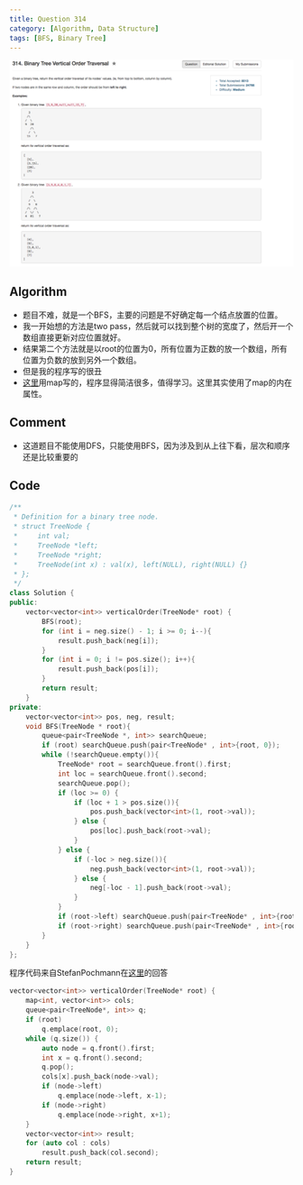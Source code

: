 ```yaml
---
title: Question 314
category: [Algorithm, Data Structure]
tags: [BFS, Binary Tree]
---
```


![Description](../Assets/Figure/question314.png)

## Algorithm 

- 题目不难，就是一个BFS，主要的问题是不好确定每一个结点放置的位置。
- 我一开始想的方法是two pass，然后就可以找到整个树的宽度了，然后开一个数组直接更新对应位置就好。
- 结果第二个方法就是以root的位置为0，所有位置为正数的放一个数组，所有位置为负数的放到另外一个数组。
- 但是我的程序写的很丑
- [这里](https://discuss.leetcode.com/topic/31109/my-solution-in-c/2)用map写的，程序显得简洁很多，值得学习。这里其实使用了map的内在属性。

## Comment

- 这道题目不能使用DFS，只能使用BFS，因为涉及到从上往下看，层次和顺序还是比较重要的

## Code

```C++
/**
 * Definition for a binary tree node.
 * struct TreeNode {
 *     int val;
 *     TreeNode *left;
 *     TreeNode *right;
 *     TreeNode(int x) : val(x), left(NULL), right(NULL) {}
 * };
 */
class Solution {
public:
    vector<vector<int>> verticalOrder(TreeNode* root) {
        BFS(root);
        for (int i = neg.size() - 1; i >= 0; i--){
            result.push_back(neg[i]);
        }
        for (int i = 0; i != pos.size(); i++){
            result.push_back(pos[i]);
        }
        return result;
    }
private:
    vector<vector<int>> pos, neg, result;
    void BFS(TreeNode * root){
        queue<pair<TreeNode *, int>> searchQueue;
        if (root) searchQueue.push(pair<TreeNode* , int>{root, 0});
        while (!searchQueue.empty()){
            TreeNode* root = searchQueue.front().first;
            int loc = searchQueue.front().second;
            searchQueue.pop();
            if (loc >= 0) {
                if (loc + 1 > pos.size()){
                    pos.push_back(vector<int>(1, root->val));
                } else {
                    pos[loc].push_back(root->val);
                }
            } else {
                if (-loc > neg.size()){
                    neg.push_back(vector<int>(1, root->val));
                } else {
                    neg[-loc - 1].push_back(root->val);
                }
            }
            if (root->left) searchQueue.push(pair<TreeNode* , int>{root->left, loc - 1});
            if (root->right) searchQueue.push(pair<TreeNode* , int>{root->right, loc + 1});
        }
    }
};
```

程序代码来自StefanPochmann在[这里](https://discuss.leetcode.com/topic/31109/my-solution-in-c/2)的回答

```C++
vector<vector<int>> verticalOrder(TreeNode* root) {
    map<int, vector<int>> cols;
    queue<pair<TreeNode*, int>> q;
    if (root)
        q.emplace(root, 0);
    while (q.size()) {
        auto node = q.front().first;
        int x = q.front().second;
        q.pop();
        cols[x].push_back(node->val);
        if (node->left)
            q.emplace(node->left, x-1);
        if (node->right)
            q.emplace(node->right, x+1);
    }
    vector<vector<int>> result;
    for (auto col : cols)
        result.push_back(col.second);
    return result;
}
```
